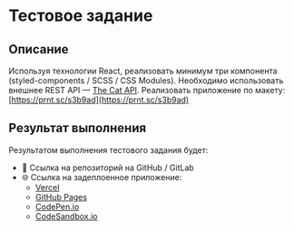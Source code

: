 # Тестовое задание

## Описание

Используя технологии React, реализовать минимум три компонента (styled-components / SCSS / CSS Modules). Необходимо использовать внешнее REST API — [The Cat API](https://thecatapi.com). Реализовать приложение по макету: [https://prnt.sc/s3b9ad](https://prnt.sc/s3b9ad)

## Результат выполнения

Результатом выполнения тестового задания будет:

- 🔗 Ссылка на репозиторий на GitHub / GitLab
- 🌐 Ссылка на задеплоенное приложение:
    - [Vercel](https://vercel.com)
    - [GitHub Pages](https://pages.github.com)
    - [CodePen.io](https://codepen.io)
    - [CodeSandbox.io](https://codesandbox.io)
